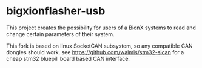 
# bigxionflasher-usb

This project creates the possibility for users of a BionX systems to read and change certain parameters of their system.

This fork is based on linux SocketCAN subsystem, so any compatible CAN dongles should work.
see https://github.com/walmis/stm32-slcan for a cheap stm32 bluepill board based CAN interface.

